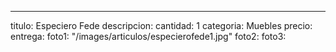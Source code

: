 ---
titulo: Especiero Fede
descripcion: 
cantidad: 1
categoria: Muebles
precio: 
entrega: 
foto1: "/images/articulos/especierofede1.jpg"
foto2: 
foto3: 
